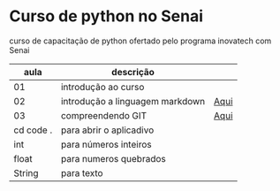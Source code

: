 # Curso de python no Senai

curso de capacitação de python ofertado pelo programa inovatech com Senai

|aula|descrição||
|-|-|-|
|01|introdução ao curso||
|02|introdução a linguagem markdown|[Aqui](./aulaMarkdown.md)
|03| compreendendo GIT|[Aqui](./aulaGit.md)
|cd code .| para abrir o aplicadivo
|int| para números inteiros
|float| para numeros quebrados
|String| para texto



